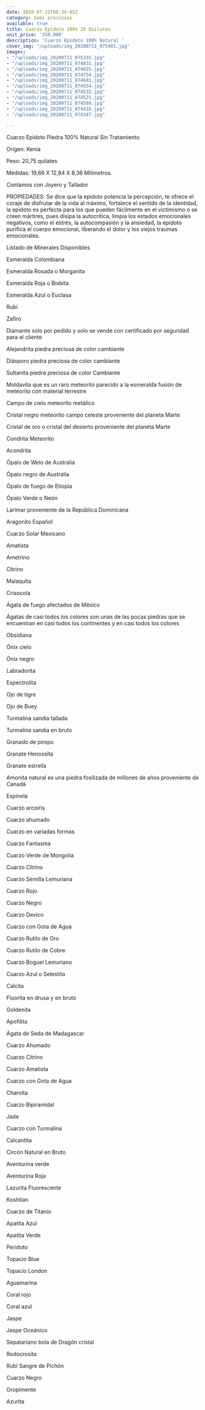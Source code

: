 ```yaml
---
date: 2020-07-21T00:34:05Z
category: Semi preciosas
available: true
title: Cuarzo Epidoto 100% 20 Quilates
unit_price: '350.000'
description: 'Cuarzo Epidoto 100% Natural '
cover_img: "/uploads/img_20200711_075401.jpg"
images:
- "/uploads/img_20200711_075335.jpg"
- "/uploads/img_20200711_074831.jpg"
- "/uploads/img_20200711_074825.jpg"
- "/uploads/img_20200711_074754.jpg"
- "/uploads/img_20200711_074601.jpg"
- "/uploads/img_20200711_074554.jpg"
- "/uploads/img_20200711_074532.jpg"
- "/uploads/img_20200711_074521.jpg"
- "/uploads/img_20200711_074509.jpg"
- "/uploads/img_20200711_074416.jpg"
- "/uploads/img_20200711_074347.jpg"

---
```

Cuarzo Epidoto Piedra 100% Natural Sin Tratamiento

Origen: Kenia

Peso: 20,75 quilates

Medidas: 19,66 X 12,84 X 8,36 Milímetros.

Contamos con Joyero y Tallador

PROPIEDADES: Se dice que la epidoto potencia la percepción, te ofrece el coraje de disfrutar de la vida al máximo, fortalece el sentido de la identidad, la epidoto es perfecta para los que pueden fácilmente en el victimismo o se creen mártires, pues disipa la autocrítica, limpia los estados emocionales negativos, como el estrés, la autocompasión y la ansiedad, la epidoto purifica el cuerpo emocional, liberando el dolor y los viejos traumas emocionales.

Listado de Minerales Disponibles

Esmeralda Colombiana

Esmeralda Rosada o Morganita

Esmeralda Roja o Bixbita

Esmeralda Azul o Euclasa

Rubí

Zafiro

Diamante solo por pedido y solo se vende con certificado por seguridad para el cliente

Alejandrita piedra preciosa de color cambiante

Diásporo piedra preciosa de color cambiante

Sultanita piedra preciosa de color Cambiante

Moldavita que es un raro meteorito parecido a la esmeralda fusión de meteorito con material terrestre

Campo de cielo meteorito metálico

Cristal negro meteorito campo celeste proveniente del planeta Marte

Cristal de oro o cristal del desierto proveniente del planeta Marte

Condrita Meteorito

Acondrita

Ópalo de Welo de Australia

Ópalo negro de Australia

Ópalo de fuego de Etiopía

Ópalo Verde o Neón

Larimar proveniente de la República Dominicana

Aragonito Español

Cuarzo Solar Mexicano

Amatista

Ametrino

Citrino

Malaquita

Crisocola

Ágata de fuego afectados de México

Ágatas de casi todos los colores son unas de las pocas piedras que se encuentran en casi todos los continentes y en casi todos los colores

Obsidiana

Ónix cielo

Ónix negro

Labradorita

Espectrolita

Ojo de tigre

Ojo de Buey

Turmalina sandia tallada

Turmalina sandia en bruto

Granado de piropo

Granate Henossita

Granate estrella

Amonita natural es una piedra fosilizada de millones de años proveniente de Canadá

Espinela

Cuarzo arcoíris

Cuarzo ahumado

Cuarzo en variadas formas

Cuarzo Fantasma

Cuarzo Verde de Mongolia

Cuarzo Citrino

Cuarzo Semilla Lemuriana

Cuarzo Rojo

Cuarzo Negro

Cuarzo Devico

Cuarzo con Gota de Agua

Cuarzo Rutilo de Oro

Cuarzo Rutilo de Cobre

Cuarzo Boguel Lemuriano

Cuarzo Azul o Selestita

Calcita

Fluorita en drusa y en bruto

Goldenita

Apofilita

Ágata de Seda de Madagascar

Cuarzo Ahumado

Cuarzo Citrino

Cuarzo Amatista

Cuarzo con Gota de Agua

Charoita

Cuarzo Bipiramidal

Jade

Cuarzo con Turmalina

Calcantita

Circón Natural en Bruto

Aventurina verde

Aventurina Roja

Lazurita Fluorescente

Koshitan

Cuarzo de Titanio

Apatita Azul

Apatita Verde

Peridoto

Topacio Blue

Topacio London

Aguamarina

Coral rojo

Coral azul

Jaspe

Jaspe Oceánico

Sepatariano bola de Dragón cristal

Rodocrosita

Rubí Sangre de Pichón

Cuarzo Negro

Oropimente

Azurita